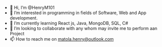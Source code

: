 - 👋 Hi, I’m @HenryM101
- 👀 I’m interested in programming in fields of Software, Web and App development.
- 🌱 I’m currently learning React js, Java, MongoDB, SQL, C#
- 💞️ I’m looking to collaborate with any whom may invite me to perform aan Project
- 📫 How to reach me on matola.henry@outlook.com
